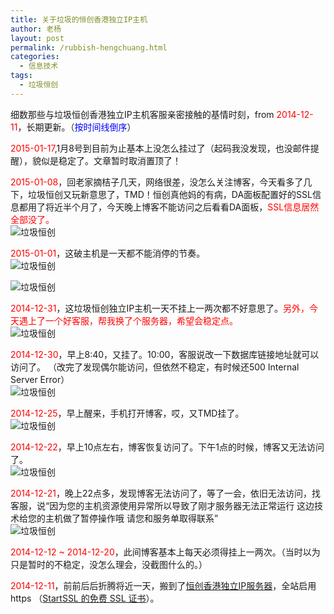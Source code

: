```yaml
---
title: 关于垃圾的恒创香港独立IP主机
author: 老杨
layout: post
permalink: /rubbish-hengchuang.html
categories:
  - 信息技术
tags:
  - 垃圾恒创
---
```

细数那些与垃圾恒创香港独立IP主机客服亲密接触的基情时刻，from <span style = "color:red;">2014-12-11</span>，长期更新。（<span style = "color:blue;">按时间线倒序</span>）  


  
<span style = "color:red;">2015-01-17</span>,1月8号到目前为止基本上没怎么挂过了（起码我没发现，也没邮件提醒），貌似是稳定了。文章暂时取消置顶了！

<span style = "color:red;">2015-01-08</span>，回老家摘桔子几天，网络很差，没怎么关注博客，今天看多了几下，垃圾恒创又玩新意思了，TMD！恒创真他妈的有病，DA面板配置好的SSL信息都用了将近半个月了，今天晚上博客不能访问之后看看DA面板，<span style = "color:red;">SSL信息居然全部没了。</span>  
![ 垃圾恒创 ][1]

<span style = "color:red;">2015-01-01</span>，这破主机是一天都不能消停的节奏。  
![ 垃圾恒创 ][2]

![ 垃圾恒创 ][3]

<span style = "color:red;">2014-12-31</span>，这垃圾恒创独立IP主机一天不挂上一两次都不好意思了。<span style = "color:red;">另外，今天遇上了一个好客服，帮我换了个服务器，希望会稳定点。</span>  
![ 垃圾恒创 ][4]

<span style = "color:red;">2014-12-30</span>，早上8:40，又挂了。10:00，客服说改一下数据库链接地址就可以访问了。 （改完了发现偶尔能访问，但依然不稳定，有时候还500 Internal Server Error）  
![ 垃圾恒创 ][5]

<span style = "color:red;">2014-12-25</span>，早上醒来，手机打开博客，哎，又TMD挂了。  
![ 垃圾恒创 ][6]

<span style = "color:red;">2014-12-22</span>，早上10点左右，博客恢复访问了。下午1点的时候，博客又无法访问了。  
![ 垃圾恒创 ][7]

<span style = "color:red;">2014-12-21</span>，晚上22点多，发现博客无法访问了，等了一会，依旧无法访问，找客服，说“因为您的主机资源使用异常所以导致了刚才服务器无法正常运行 这边技术给您的主机做了暂停操作哦 请您和服务单取得联系”  
![ 垃圾恒创 ][8]

<span style = "color:red;">2014-12-12 ~ 2014-12-20</span>，此间博客基本上每天必须得挂上一两次。（当时以为只是暂时的不稳定，没怎么理会，没截图什么的。）

<span style = "color:red;">2014-12-11</span>，前前后后折腾将近一天，搬到了<a href="/out/hengchuang" target="_blank">恒创香港独立IP服务器</a>，全站启用 https （<a href="//cyhour.com/directadmin-install-startssl-free-ssl-certificates.html" target="_blank">StartSSL 的免费 SSL 证书</a>）。

 [1]: http://cyhour.com/wp-content/uploads/2015/01/hengchuang-20150108.jpg
 [2]: http://cyhour.com/wp-content/uploads/2015/01/hengchuang-20150101-Sorry.png
 [3]: http://cyhour.com/wp-content/uploads/2015/01/hengchuang-20150101.png
 [4]: http://cyhour.com/wp-content/uploads/2014/12/hengchuang-20141231.png
 [5]: http://cyhour.com/wp-content/uploads/2014/12/hengchuang-20141230.png
 [6]: http://cyhour.com/wp-content/uploads/2014/12/hengchuang-20141225.png
 [7]: http://cyhour.com/wp-content/uploads/2014/12/hengchuang-20141222.png
 [8]: http://cyhour.com/wp-content/uploads/2014/12/hengchuang-20141221.png
